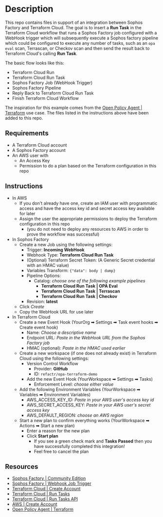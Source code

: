 # Description
This repo contains files in support of an integration between Sophos Factory and Terraform Cloud. The goal is to insert a **Run Task** in the Terraform Cloud workflow that runs a Sophos Factory job configured with a WebHook trigger which will subsequently execute a Sophos factory pipeline which could be configured to execute any number of tasks, such as an ```opa eval``` scan, Terrascan, or Checkov scan and then send the result back to Terraform Cloud's calling **Run Task**.

The basic flow looks like this:

* Terraform Cloud Run
* Terraform Cloud Run Task
* Sophos Factory Job (WebHook Trigger)
* Sophos Factory Pipeline
* Reply Back to Terraform Cloud Run Task
* Finish Terraform Cloud Workflow

The inspiration for this example comes from the [Open Policy Agent | Terraform](https://www.openpolicyagent.org/docs/latest/terraform/) use case. The files listed in the instructions above have been added to this repo.

## Requirements
* A Terraform Cloud account 
* A Sophos Factory account 
* An AWS user with 
    * An Access Key 
    * Permission to do a plan based on the Terraform configuration in this repo

## Instructions
* In AWS
    * If you don't already have one, create an IAM user with programmatic access and have the access key id and secret access key available for later
    * Assign the user the appropriate permissions to deploy the Terraform configuration in this repo
        * (you do not need to deploy any resources to AWS in order to prove the workflow was successful)
* In Sophos Factory
    * Create a new Job using the following settings:
        * Trigger: **Incoming WebHook**
        * Webhook Type: **Terraform Cloud Run Task**
        * (Optional) Terraform Secret Token: (A Generic Secret credential with an HMAC value)
        * Variables Transform: ```{"data": body | dump}```
        * Pipeline Options:
            * Catalog: *choose one of the following example pipelines*
                * **Terraform Cloud Run Task | OPA Eval**
                * **Terraform Cloud Run Task | Terrascan**
                * **Terraform Cloud Run Task | Checkov**
        * Revision: **latest**
    * Click *Create*
    * Copy the WebHook URL for use later
* In Terraform Cloud
    * Create a new Event Hook (YourOrg ➡ Settings ➡ Task event hooks ➡ Create event hook)
        * Name: *Choose a descriptive name*
        * Endpoint URL: *Paste in the WebHook URL from the Sophos Factory job*
        * HMAC (optional): *Paste in the HMAC used earlier*
    * Create a new workspace (if one does not already exist) in Terraform Cloud using the following settings:
        * Version Control Workflow
            * Provider: **GitHub**
            * ID: ```refactr/opa-terraform-demo```
        * Add the new Event Hook (YourWorkspace ➡ Settings ➡ Tasks)
            * Enforcement Level: *choose either value*
    * Add the following Environment Variables (YourWorkspace ➡ Variables ➡ Environment Variables)
        * AWS_ACCESS_KEY_ID: *Paste in your AWS user's access key id*
        * AWS_SECRET_ACCESS_KEY: *Paste in your AWS user's secret access key*
        * AWS_DEFAULT_REGION: *choose an AWS region*
    * Start a new plan to confirm everything works (YourWorkspace ➡ Actions ➡ Start a new plan)
        * Enter a reason for the new plan
        * Click **Start plan**
            * If you see a green check mark and **Tasks Passed** then you have successfully completed this integration!
            * Feel free to cancel the plan

## Resources
* [Sophos Factory | Community Edition](https://www.refactr.it/community-edition)
* [Sophos Factory | Webhook Job Trigger](https://docs.refactr.it/docs/running-pipelines/#incoming-webhook-job-trigger)
* [Terraform Cloud | Create Account](https://app.terraform.io/signup/account)
* [Terraform Cloud | Run Tasks](https://www.terraform.io/docs/cloud/workspaces/run-tasks.html)
* [Terraform Cloud | Run Tasks API](https://www.terraform.io/docs/cloud/api/run-tasks.html)
* [AWS | Create Account](https://aws.amazon.com/resources/create-account/)
* [Open Policy Agent | Terraform](https://www.openpolicyagent.org/docs/latest/terraform/)

